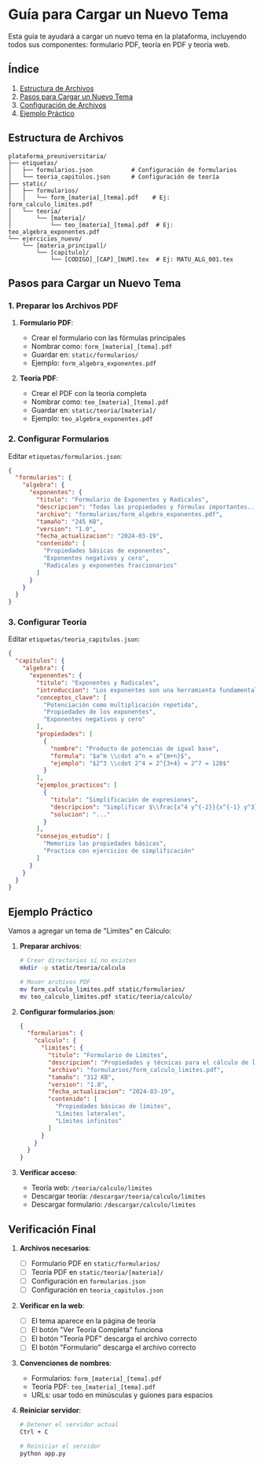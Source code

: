# Guía para Cargar un Nuevo Tema

Esta guía te ayudará a cargar un nuevo tema en la plataforma, incluyendo todos sus componentes: formulario PDF, teoría en PDF y teoría web.

## Índice
1. [Estructura de Archivos](#estructura-de-archivos)
2. [Pasos para Cargar un Nuevo Tema](#pasos-para-cargar-un-nuevo-tema)
3. [Configuración de Archivos](#configuración-de-archivos)
4. [Ejemplo Práctico](#ejemplo-práctico)

## Estructura de Archivos

```
plataforma_preuniversitaria/
├── etiquetas/
│   ├── formularios.json           # Configuración de formularios
│   └── teoria_capitulos.json      # Configuración de teoría
├── static/
│   ├── formularios/
│   │   └── form_[materia]_[tema].pdf    # Ej: form_calculo_limites.pdf
│   └── teoria/
│       └── [materia]/
│           └── teo_[materia]_[tema].pdf  # Ej: teo_algebra_exponentes.pdf
└── ejercicios_nuevo/
    └── [materia_principal]/
        └── [capitulo]/
            └── [CODIGO]_[CAP]_[NUM].tex  # Ej: MATU_ALG_001.tex
```

## Pasos para Cargar un Nuevo Tema

### 1. Preparar los Archivos PDF

1. **Formulario PDF**:
   - Crear el formulario con las fórmulas principales
   - Nombrar como: `form_[materia]_[tema].pdf`
   - Guardar en: `static/formularios/`
   - Ejemplo: `form_algebra_exponentes.pdf`

2. **Teoría PDF**:
   - Crear el PDF con la teoría completa
   - Nombrar como: `teo_[materia]_[tema].pdf`
   - Guardar en: `static/teoria/[materia]/`
   - Ejemplo: `teo_algebra_exponentes.pdf`

### 2. Configurar Formularios

Editar `etiquetas/formularios.json`:

```json
{
  "formularios": {
    "algebra": {
      "exponentes": {
        "titulo": "Formulario de Exponentes y Radicales",
        "descripcion": "Todas las propiedades y fórmulas importantes...",
        "archivo": "formularios/form_algebra_exponentes.pdf",
        "tamaño": "245 KB",
        "version": "1.0",
        "fecha_actualizacion": "2024-03-19",
        "contenido": [
          "Propiedades básicas de exponentes",
          "Exponentes negativos y cero",
          "Radicales y exponentes fraccionarios"
        ]
      }
    }
  }
}
```

### 3. Configurar Teoría

Editar `etiquetas/teoria_capitulos.json`:

```json
{
  "capitulos": {
    "algebra": {
      "exponentes": {
        "titulo": "Exponentes y Radicales",
        "introduccion": "Los exponentes son una herramienta fundamental...",
        "conceptos_clave": [
          "Potenciación como multiplicación repetida",
          "Propiedades de los exponentes",
          "Exponentes negativos y cero"
        ],
        "propiedades": [
          {
            "nombre": "Producto de potencias de igual base",
            "formula": "$a^m \\cdot a^n = a^{m+n}$",
            "ejemplo": "$2^3 \\cdot 2^4 = 2^{3+4} = 2^7 = 128$"
          }
        ],
        "ejemplos_practicos": [
          {
            "titulo": "Simplificación de expresiones",
            "descripcion": "Simplificar $\\frac{x^4 y^{-2}}{x^{-1} y^3}$",
            "solucion": "..."
          }
        ],
        "consejos_estudio": [
          "Memoriza las propiedades básicas",
          "Practica con ejercicios de simplificación"
        ]
      }
    }
  }
}
```

## Ejemplo Práctico

Vamos a agregar un tema de "Límites" en Cálculo:

1. **Preparar archivos**:
   ```bash
   # Crear directorios si no existen
   mkdir -p static/teoria/calculo
   
   # Mover archivos PDF
   mv form_calculo_limites.pdf static/formularios/
   mv teo_calculo_limites.pdf static/teoria/calculo/
   ```

2. **Configurar formularios.json**:
   ```json
   {
     "formularios": {
       "calculo": {
         "limites": {
           "titulo": "Formulario de Límites",
           "descripcion": "Propiedades y técnicas para el cálculo de límites",
           "archivo": "formularios/form_calculo_limites.pdf",
           "tamaño": "312 KB",
           "version": "1.0",
           "fecha_actualizacion": "2024-03-19",
           "contenido": [
             "Propiedades básicas de límites",
             "Límites laterales",
             "Límites infinitos"
           ]
         }
       }
     }
   }
   ```

3. **Verificar acceso**:
   - Teoría web: `/teoria/calculo/limites`
   - Descargar teoría: `/descargar/teoria/calculo/limites`
   - Descargar formulario: `/descargar/calculo/limites`

## Verificación Final

1. **Archivos necesarios**:
   - [ ] Formulario PDF en `static/formularios/`
   - [ ] Teoría PDF en `static/teoria/[materia]/`
   - [ ] Configuración en `formularios.json`
   - [ ] Configuración en `teoria_capitulos.json`

2. **Verificar en la web**:
   - [ ] El tema aparece en la página de teoría
   - [ ] El botón "Ver Teoría Completa" funciona
   - [ ] El botón "Teoría PDF" descarga el archivo correcto
   - [ ] El botón "Formulario" descarga el archivo correcto

3. **Convenciones de nombres**:
   - Formularios: `form_[materia]_[tema].pdf`
   - Teoría PDF: `teo_[materia]_[tema].pdf`
   - URLs: usar todo en minúsculas y guiones para espacios

4. **Reiniciar servidor**:
   ```bash
   # Detener el servidor actual
   Ctrl + C
   
   # Reiniciar el servidor
   python app.py
   ```